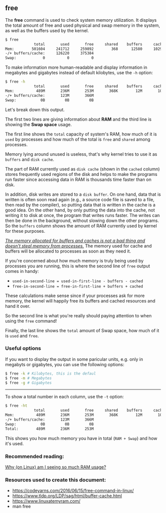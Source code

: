 ## free

The **free** command is used to check system memory utilization. It displays the total amount of free and used physical and swap memory in the system, as well as the buffers used by the kernel.

```bash
$ free
             total       used       free     shared    buffers     cached
Mem:        501604     241712     259892        368      12580     102912
-/+ buffers/cache:     126220     375384
Swap:            0          0          0
```

To make information more human-readable and display information in megabytes and gigabytes instead of default kilobytes, use the `-h` option:

```bash
$ free -h
             total       used       free     shared    buffers     cached
Mem:          489M       236M       253M       368K        12M       100M
-/+ buffers/cache:       123M       366M
Swap:           0B         0B         0B
```

Let's break down this output.

The first two lines are giving information about **RAM** and the third line is showing the **Swap space** usage.

The first line shows the `total` capacity of system's RAM, how much of it is `used` by processes and how much of the total is `free` and `shared` among processes.

Memory lying around unused is useless, that's why kernel tries to use it as `buffers` and `disk cache`.

The part of RAM currently used as `disk cache` (shown in the `cached` column) stores frequently used regions of the disk and helps to make the programs run faster since accessing data in RAM is thousands time faster than on disk.

In addition, disk writes are stored to a `disk buffer`. On one hand, data that is written is often soon read again (e.g., a source code file is saved to a file, then read by the compiler), so putting data that is written in the cache is a good idea. On the other hand, by only putting the data into the cache, not writing it to disk at once, the program that writes runs faster. The writes can then be done in the background, without slowing down the other programs. So the `buffers` column shows the amount of RAM currently used by kernel for these purposes.

_[The memory allocated for buffers and caches is not a bad thing and doesn't steal memory from processes.](https://www.linuxatemyram.com/)_ The memory used for cache and buffers will be allocated to processes as soon as they need it.

If you're concerned about how much memory is truly being used by processes you are running, this is where the second line of `free` output comes in handy:

* `used-in-second-line = used-in-first-line - buffers - cached`
* `free-in-second-line = free-in-first-line + buffers + cached`

These calculations make sense since if your processes ask for more memory, the kernel will happily free its buffers and cached resources and hand it over.

So the second line is what you're really should paying attention to when using the `free` command!

Finally, the last line shows the `total` amount of Swap space, how much of it is `used` and `free`.

### Useful options

If you want to display the output in some paricular units, e.g. only in megabyts or gigabytes, you can use the following options:

```bash
$ free -k # Kilobytes, this is the defaul
$ free -m # Megabytes
$ free -g # Gigabytes
```

___

To show a total number in each column, use the `-t` option:

```bash
$ free -ht
             total       used       free     shared    buffers     cached
Mem:          489M       236M       253M       368K        12M       100M
-/+ buffers/cache:       123M       366M
Swap:           0B         0B         0B
Total:        489M       236M       253M
```

This shows you how much memory you have in total (`RAM + Swap`) and how it's used.

### Recommended reading:

[Why (on Linux) am I seeing so much RAM usage?](http://www.chrisjohnston.org/ubuntu/why-on-linux-am-i-seeing-so-much-ram-usage)

### Resources used to create this document:

* https://codeyarns.com/2016/06/15/free-command-in-linux/
* https://www.tldp.org/LDP/sag/html/buffer-cache.html
* https://www.linuxatemyram.com/
* man free
